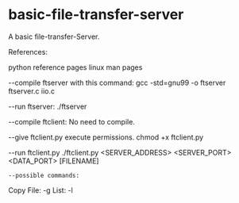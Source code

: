 <!--
Author: Jesudas Joseph
Project Name: Simple File Transfer
Description: Transfer a file between a server and client with client commands. Also list contents of server directory on client request.
Collaboration: I discussed this project with Hunter Land another student in CS-372.
-->

# basic-file-transfer-server

A basic file-transfer-Server.

References:

python reference pages
linux man pages


--compile ftserver with this command:
gcc -std=gnu99 -o ftserver ftserver.c iio.c

--run ftserver:
./ftserver <PORTNUM>


--compile ftclient:
No need to compile.

--give ftclient.py execute permissions.
chmod +x ftclient.py

--run ftclient.py
./ftclient.py <SERVER_ADDRESS> <SERVER_PORT> <DATA_PORT> <COMMAND> [FILENAME]

    --possible commands:

Copy File:      -g <FILENAME>
List:           -l
